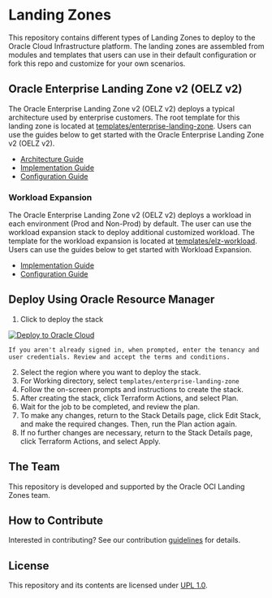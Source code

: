 # Landing Zones

This repository contains different types of Landing Zones to deploy to the Oracle Cloud Infrastructure platform. The landing zones are assembled from modules and templates that users can use in their default configuration or fork this repo and customize for your own scenarios.

## Oracle Enterprise Landing Zone v2 (OELZ v2)

The Oracle Enterprise Landing Zone v2 (OELZ v2) deploys a typical architecture used by enterprise customers. The root template for this landing zone is located at [templates/enterprise-landing-zone](./templates/enterprise-landing-zone). Users can use the guides below to get started with the Oracle Enterprise Landing Zone v2 (OELZ v2).

- [Architecture Guide](./templates/enterprise-landing-zone/Architecture_Guide.md)
- [Implementation Guide](./templates/enterprise-landing-zone/IMPLEMENTATION.md)
- [Configuration Guide](./templates/enterprise-landing-zone/CONFIGURATION.md)

### Workload Expansion
The Oracle Enterprise Landing Zone v2 (OELZ v2) deploys a workload in each environment (Prod and Non-Prod) by default.
The user can use the workload expansion stack to deploy additional customized workload. The template for the workload expansion is located
at [templates/elz-workload](./templates/elz-workload). Users can use the guides below to get started with Workload Expansion.
- [Implementation Guide](./templates/elz-workload/IMPLEMENTATION.md)
- [Configuration Guide](./templates/elz-workload/CONFIGURATION.md)

## Deploy Using Oracle Resource Manager
1. Click to deploy the stack

[![Deploy to Oracle Cloud](https://oci-resourcemanager-plugin.plugins.oci.oraclecloud.com/latest/deploy-to-oracle-cloud.svg)](https://cloud.oracle.com/resourcemanager/stacks/create?zipUrl=https://github.com/oracle-quickstart/oci-landing-zones/archive/refs/tags/v2.2.0.zip)

    If you aren't already signed in, when prompted, enter the tenancy and user credentials. Review and accept the terms and conditions.


2. Select the region where you want to deploy the stack.
3. For Working directory, select `templates/enterprise-landing-zone`
4. Follow the on-screen prompts and instructions to create the stack.
5. After creating the stack, click Terraform Actions, and select Plan.
6. Wait for the job to be completed, and review the plan.
7. To make any changes, return to the Stack Details page, click Edit Stack, and make the required changes. Then, run the Plan action again.
8. If no further changes are necessary, return to the Stack Details page, click Terraform Actions, and select Apply.


## The Team

This repository is developed and supported by the Oracle OCI Landing Zones team.

## How to Contribute

Interested in contributing?  See our contribution [guidelines](CONTRIBUTING.md) for details.

## License

This repository and its contents are licensed under [UPL 1.0](https://opensource.org/licenses/UPL).
